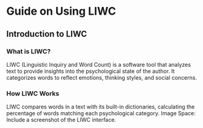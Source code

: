 # Guide on Using LIWC
## Introduction to LIWC
### What is LIWC?
LIWC (Linguistic Inquiry and Word Count) is a software tool that analyzes text to provide insights into the psychological state of the author. It categorizes words to reflect emotions, thinking styles, and social concerns​​.
### How LIWC Works
LIWC compares words in a text with its built-in dictionaries, calculating the percentage of words matching each psychological category​​.
Image Space: Include a screenshot of the LIWC interface.
